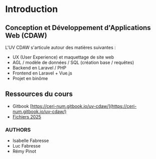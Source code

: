 # Introduction

## Conception et Développement d'Applications Web \(CDAW\)

L'UV CDAW s'articule autour des matières suivantes :

* UX \(User Experience\) et maquettage de site web
* AGL / modèle de données / SQL \(création base / requêtes\)
* Backend en Laravel / PHP
* Frontend en Laravel + Vue.js
* Projet en binôme

## Ressources du cours

* Gitbook [https://ceri-num.gitbook.io/uv-cdaw/](https://ceri-num.gitbook.io/uv-cdaw/)
* [Fichiers 2025](https://partage.imt.fr/index.php/s/smxpJmSwZ9nKyEQ)
### AUTHORS

* Isabelle Fabresse
* Luc Fabresse
* Rémy Pinot
